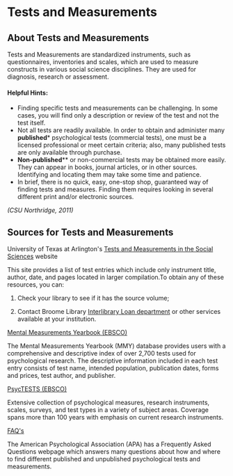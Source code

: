 # Tests and Measurements

## About Tests and Measurements

Tests and Measurements are standardized instruments, such as questionnaires, inventories and scales, which are used to measure constructs in various social science disciplines. They are used for diagnosis, research or assessment.

#### Helpful Hints:

* Finding specific tests and measurements can be challenging. In some cases, you will find only a description or review of the test and not the test itself.
* Not all tests are readily available. In order to obtain and administer many 
  **published**\* psychological tests \(commercial tests\), one must be a licensed professional or meet certain criteria; also, many published tests are only available through purchase.
* **Non-published**\*\* or non-commercial tests may be obtained more easily. They can appear in books, journal articles, or in other sources. Identifying and locating them may take some time and patience.
* In brief, there is no quick, easy, one-stop shop, guaranteed way of finding tests and measures.
  Finding them requires looking in several different print and/or electronic sources.

_\(CSU Northridge, 2011\)_

## Sources for Tests and Measurements

University of Texas at Arlington's [Tests and Measurements in the Social Sciences](http:/www.refworks.com/refshare/?site=020461141200000000/RWWS4A1109852/000251067628646000) website

This site provides a list of test entries which include only instrument title, author, date, and pages located in larger compilation.To obtain any of these resources, you can:

1. Check your library to see if it has the source volume;

2. Contact Broome Library [Interlibrary Loan department](https://library.csuci.edu/services/ill.htm) or other services available at your institution.

[Mental Measurements Yearbook \(EBSCO\)](http:/summit.csuci.edu:2048/login?url=http://search.ebscohost.com/login.aspx?authtype=ip,uid&profile=ehost&defaultdb=mmt)

The Mental Measurements Yearbook \(MMY\) database provides users with a comprehensive and descriptive index of over 2,700 tests used for psychological research. The descriptive information included in each test entry consists of test name, intended population, publication dates, forms and prices, test author, and publisher.

[PsycTESTS \(EBSCO\)](http://summit.csuci.edu/login?url=http://search.ebscohost.com/login.aspx?authtype=ip,uid&profile=ehost&defaultdb=pst)

Extensive collection of psychological measures, research instruments, scales, surveys, and test types in a variety of subject areas. Coverage spans more than 100 years with emphasis on current research instruments.

[FAQ's](http:/www.apa.org/science/programs/testing/find-tests.aspx)

The American Psychological Association \(APA\) has a Frequently Asked Questions webpage which answers many questions about how and where to find different published and unpublished psychological tests and measurements.




